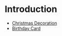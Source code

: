 # Introduction

- [Christmas Decoration](christmasdecoration/README.md)
- [Birthday Card](birthdaycard/README.md)
